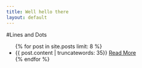 ```yaml
---
title: Well hello there
layout: default
---
```


#Lines and Dots
<div class="conatiner">
<ul>
  {% for post in site.posts limit: 8 %}
    <li class="conatiner">{{ post.content | truncatewords: 35}} <a href="{{ post.url }}">Read More</a></li>
  {% endfor %}
</ul>
</div>